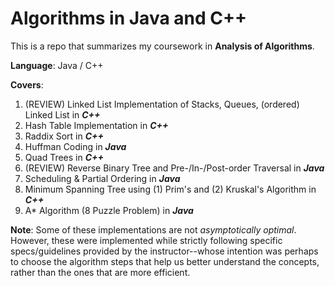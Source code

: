 # Algorithms in Java and C++

This is a repo that summarizes my coursework in **Analysis of Algorithms**.

**Language**: Java / C++

**Covers**:
  1. (REVIEW) Linked List Implementation of Stacks, Queues, (ordered) Linked List in ***C++***
  2. Hash Table Implementation in ***C++***
  3. Raddix Sort in ***C++***
  4. Huffman Coding in ***Java***
  5. Quad Trees in ***C++***
  6. (REVIEW) Reverse Binary Tree and Pre-/In-/Post-order Traversal in ***Java***
  7. Scheduling & Partial Ordering in ***Java***
  8. Minimum Spanning Tree using (1) Prim's and (2) Kruskal's Algorithm in ***C++***
  9. A* Algorithm (8 Puzzle Problem) in ***Java***

**Note**:
Some of these implementations are not *asymptotically optimal*. However, these were implemented while strictly following specific specs/guidelines provided by the instructor--whose intention was perhaps to choose the algorithm steps that help us better understand the concepts, rather than the ones that are more efficient.
